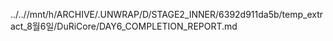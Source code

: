 ../..//mnt/h/ARCHIVE/.UNWRAP/D/STAGE2_INNER/6392d911da5b/temp_extract_8월6일/DuRiCore/DAY6_COMPLETION_REPORT.md